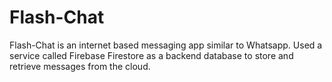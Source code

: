 # Flash-Chat
Flash-Chat is an internet based messaging app similar to Whatsapp. Used a service called Firebase Firestore as a backend database to store and retrieve messages from the cloud.
